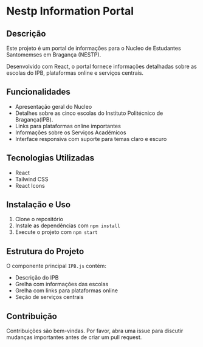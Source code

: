 # Nestp Information Portal

## Descrição
Este projeto é um portal de informações para o Nucleo de Estudantes Santomemses em Bragança (NESTP).

Desenvolvido com React, o portal fornece informações detalhadas sobre as escolas do IPB, plataformas online e serviços centrais.

## Funcionalidades
- Apresentação geral do Nucleo
- Detalhes sobre as cinco escolas do Instituto Politécnico de Bragança(IPB).
- Links para plataformas online importantes
- Informações sobre os Serviços Académicos
- Interface responsiva com suporte para temas claro e escuro

## Tecnologias Utilizadas
- React
- Tailwind CSS
- React Icons

## Instalação e Uso
1. Clone o repositório
2. Instale as dependências com `npm install`
3. Execute o projeto com `npm start`

## Estrutura do Projeto
O componente principal `IPB.js` contém:
- Descrição do IPB
- Grelha com informações das escolas
- Grelha com links para plataformas online
- Seção de serviços centrais

## Contribuição
Contribuições são bem-vindas. Por favor, abra uma issue para discutir mudanças importantes antes de criar um pull request.
